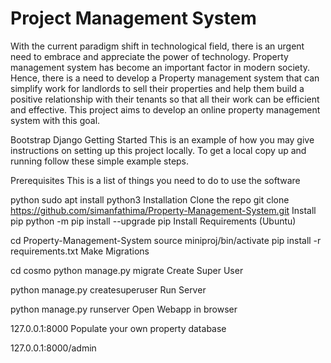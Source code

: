 # Project Management System

With the current paradigm shift in technological field, there is an urgent need to embrace and appreciate the power of technology. Property management system has become an important factor in modern society. Hence, there is a need to develop a Property management system that can simplify work for landlords to sell their properties and help them build a positive relationship with their tenants so that all their work can be efficient and effective. This project aims to develop an online property management system with this goal.

Bootstrap
Django
Getting Started
This is an example of how you may give instructions on setting up this project locally. To get a local copy up and running follow these simple example steps.

Prerequisites
This is a list of things you need to do to use the software

python
sudo apt install python3
Installation
Clone the repo
git clone https://github.com/simanfathima/Property-Management-System.git
Install pip
python -m pip install --upgrade pip
Install Requirements (Ubuntu)

cd Property-Management-System
source miniproj/bin/activate
pip install -r requirements.txt
Make Migrations

cd cosmo
python manage.py migrate
Create Super User

python manage.py createsuperuser
Run Server

python manage.py runserver
Open Webapp in browser

127.0.0.1:8000
Populate your own property database

127.0.0.1:8000/admin
